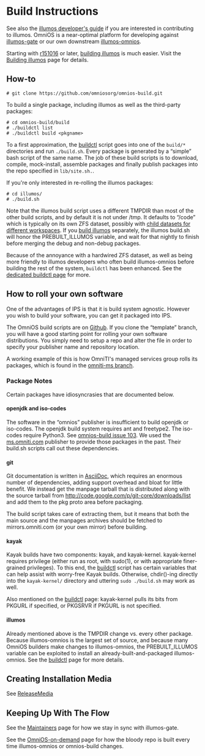 Build Instructions
==================

See also the [illumos developer's guide](http://illumos.org/books/dev/)
if you are interested in contributing to illumos. OmniOS is a
near-optimal platform for developing against
[illumos-gate](https://github.com/illumos/illumos-gate) or our own
downstream
[illumos-omnios](https://github.com/omniti-labs/illumos-omnios).

Starting with [r151016](ReleaseNotes/r151016.md) or later,
[building illumos](illumos-tools.md) is much easier. Visit the
[Building illumos](illumos-tools.md) page for details.

## How-to

```
# git clone https://github.com/omniosorg/omnios-build.git
```

To build a single package, including illumos as well as the third-party
packages:

```
# cd omnios-build/build
# ./buildctl list
# ./buildctl build <pkgname>
```

To a first approximation, the [buildctl](buildctl.md) script goes into one of
the `build/*` directories and run `./build.sh`. Every package is generated by a “simple” bash
script of the same name. The job of these build scripts is to download,
compile, mock-install, assemble packages and finally publish packages
into the repo specified in `lib/site.sh.`.

If you're only interested in re-rolling the illumos packages:

```
# cd illumos/
# ./build.sh
```

Note that the illumos build script uses a different TMPDIR than most of
the other build scripts, and by default it is not under /tmp. It
defaults to “/code” which is typically on its own ZFS dataset, possibly
with [child datasets for different
workspaces](http://wiki.illumos.org/display/illumos/Managing+multiple+workspaces).
If you [build illumos](illumos-tools.md) separately, the illumos
build.sh will honor the PREBUILT\_ILLUMOS variable, and wait for that
nightly to finish before merging the debug and non-debug packages.

Because of the annoyance with a hardwired ZFS dataset, as well as being
more friendly to illumos developers who often build illumos-omnios
before building the rest of the system, ```buildctl``` has been
enhanced. See the [dedicated buildctl page](buildctl.md) for more.

## How to roll your own software

One of the advantages of IPS is that it is build system agnostic.
However you wish to build your software, you can get it packaged into
IPS.

The OmniOS build scripts are on
[Github](https://github.com/omniosorg/omnios-build). If you clone the
“template” branch, you will have a good starting point for rolling your
own software distributions. You simply need to setup a repo and alter
the file in order to specify your publisher name and repository
location.

A working example of this is how OmniTI's managed services group rolls
its packages, which is found in the [omniti-ms
branch](https://github.com/omniti-labs/omnios-build/tree/omniti-ms).

### Package Notes

Certain packages have idiosyncrasies that are documented below.

#### openjdk and iso-codes

The software in the “omnios” publisher is insufficient to build openjdk
or iso-codes. The openjdk build system requires ant and freetype2. The
iso-codes require Python3. See [omnios-build issue
103](https://github.com/omniti-labs/omnios-build/issues/103). We used
the [ms.omniti.com](https://pkg.omniti.com/omniti-ms) publisher to
provide those packages in the past. Their build.sh scripts call out
these dependencies.

#### git

Git documentation is written in
[AsciiDoc](http://www.methods.co.nz/asciidoc/), which requires an
enormous number of dependencies, adding support overhead and bloat for
little benefit. We instead get the manpage tarball that is distributed
along with the source tarball from
<http://code.google.com/p/git-core/downloads/list> and add them to the
pkg proto area before packaging.

The build script takes care of extracting them, but it means that both
the main source and the manpages archives should be fetched to
mirrors.omniti.com (or your own mirror) before building.

#### kayak

Kayak builds have two components: kayak, and kayak-kernel. kayak-kernel
requires privilege (either run as root, with sudo(1), or with
appropriate finer-grained privileges). To this end, the
[buildctl](buildctl.md) script has certain variables that can help assist with
worry-free Kayak builds. Otherwise, chdir()-ing directly into the `kayak-kernel/`
directory and uttering `sudo ./build.sh` may work as well.

Also mentioned on the [buildctl](buildctl.md) page: kayak-kernel pulls its
bits from PKGURL if specified, or PKGSRVR if PKGURL is not specified.

#### illumos

Already mentioned above is the TMPDIR change vs. every other package.
Because illumos-omnios is the largest set of source, and because many
OmniOS builders make changes to illumos-omnios, the PREBUILT\_ILLUMOS
variable can be exploited to install an already-built-and-packaged
illumos-omnios. See the [buildctl](buildctl.md) page for more details.

## Creating Installation Media

See [ReleaseMedia](ReleaseMedia.md)

## Keeping Up With The Flow

See the [Maintainers](Maintainers.md) page for how we stay in sync with
illumos-gate.

See the [OmniOS-on-demand](OmniOS-on-demand.md) page for how the bloody repo is built
every time illumos-omnios or omnios-build changes.
